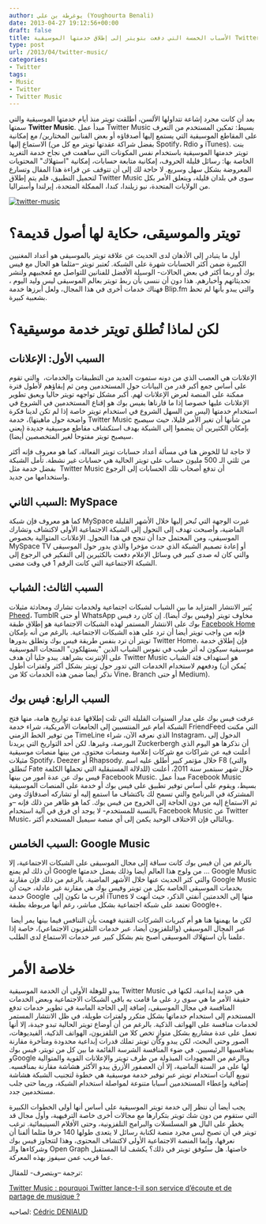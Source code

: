 ```yaml
---
author: يوغرطة بن علي (Youghourta Benali)
date: 2013-04-27 19:12:56+00:00
draft: false
title: الأسباب الخمسة التي دفعت بتويتر إلى إطلاق خدمتها الموسيقية Twitter Music
type: post
url: /2013/04/twitter-music/
categories:
- Twitter
tags:
- Music
- Twitter
- Twitter Music
---
```


بعد أن كانت مجرد إشاعة تتداولها الألسن، أطلقت تويتر منذ أيام خدمتها الموسيقية والتي سمتها **Twitter Music**. مبدأ عمل Twitter Music بسيط: تمكين المستخدم من التعرف على المقاطع الموسيقية التي يستمع إليها أصدقاؤه أو بعض الفنانين المختارين/ مع إمكانية الاستماع إليها (بفضل شراكة عقدتها تويتر مع كل من Spotify، Rdio و iTunes). بنت تويتر خدمتها الموسيقية باستخدام نفس المكونات التي ساهمت في نجاح خدمة التغريد الخاصة بها: رسائل قليلة الحروف، إمكانية متابعة حسابات، إمكانية "استهلاك" المحتويات المعروضة بشكل سهل وسريع. لا حاجة لك إلى أن تتوقف عن قراءة هذا المقال وتسارع لتحميل التطبيق، فلم يتم إطلاق Twitter Music سوى في بلدان قليلة، ويتعلق الأمر بكل من الولايات المتحدة، نيو زيلندا، كندا، الممكلة المتحدة، إيرلندا وأستراليا.




[![twitter-music](https://socialmedia4arab.com/wp-content/uploads/2013/04/twitter-music.jpg)
](https://socialmedia4arab.com/wp-content/uploads/2013/04/twitter-music.jpg)





# تويتر والموسيقى، حكاية لها أصول قديمة؟




أول ما يتبادر إلى الأذهان لدى الحديث عن علاقة تويتر بالموسيقى هو أعداد المغنيين الكبيرة ضمن أكثر الحسابات شهرة على الشبكة. تُعتبر تويتر –مثلما هو الحال مع فيس بوك أو ربما أكثر في بعض الحالات- الوسيلة الأفضل للفنانين للتواصل مع مُعجبيهم ولنشر تحديثاتهم وأخبارهم. هذا دون أن ننسى بأن ربط تويتر بعالم الموسيقى ليس وليد اليوم ، فهناك خدمات أخرى في هذا المجال، ولعل أبرزها خدمة Blip.fm والتي يبدو بأنها لم تحظ بشعبية كبيرة.





# لكن لماذا تُطلق تويتر خدمة موسيقية؟


<!-- more -->


## السبب الأول: الإعلانات




الإعلانات هي العصب الذي من دونه ستموت العديد من التطبيقات والخدمات،  والتي تقوم على أساس جمع أكبر قدر من البيانات حول المستخدمين ومن ثم إبقاؤهم لأطول فترة ممكنة على المنصة لعرض الإعلانات لهم. أكبر مشكل تواجهه تويتر حاليا ويعيق تطوير الإعلانات عليها خصوصا إذا ما قارناها بفيس بوك هو إقناع المستخدمين في الشروع في استخدام خدمتها (ليس من السهل الشروع في استخدام تويتر خاصة إذا لم تكن لدينا فكرة واضحة حول ماهيتها)، خدمة Twitter Music من شأنها أن تغير الأمر قليلا، حيث سيصبح بإمكان الكثيرين أن ينضموا إلى الشبكة بهدف استكشاف مقاطع موسيقية جديدة (يعني سيصبح تويتر مفتوحا لغير المتخصصين أيضا).




لا حاجة لنا للخوض هنا في مسألة أعداد حسابات تويتر الفعالة، كما هو معروف فإنه أكثر من ثلثي الـ 500 مليون حساب على تويتر الحالية هي حسابات غير نشطة. تأمل الشبكة  بفضل خدمة مثل Twitter Music أن تدفع أصحاب تلك الحسابات إلى الرجوع واستخدامها من جديد.





## السبب الثاني: MySpace




كما هو معروف فإن شبكة MySpace غيرت الوجهة التي تُبحر إليها خلال الأشهر القليلة الماضية، وأصبحت تهدف إلى التحول إلى الشبكة الاجتماعية الأولى لاكتشاف وتشارك الموسيقى، ومن المحتمل جدا أن تنجح في هذا التحول. الإعلانات المتوالية بخصوص MySpace TV أو إعادة تصميم الشبكة الذي حدث مؤخرا والذي يدور حول الموسيقى  والتي كان له صدى كبير في وسائل الإعلام دفعت بالكثيرين إلى التفكير في الرجوع إلى الشبكة الاجتماعية التي كانت الرقم 1 في وقت مضى.





## السبب الثالث: الشباب




يُثير الانتشار المتزايد ما بين الشباب لشبكات اجتماعية ولخدمات تشارك ومحادثة مثيلات [Pheed](https://www.it-scoop.com/2012/10/pheed/)، TumblR أو حتى WhatsApp مخاوف تويتر (وفيس بوك أيضا). إن كان رد فيس بوك على الانتشار المستمر لهذه الشبكات الاجتماعية هو إطلاق طبقة [Facebook Home](https://www.it-scoop.com/2013/04/facebook-home-android/) فإنه من واجب تويتر أيضا أن ترد على هذه الشبكات الاجتماعية. بالرغم من أنه بإمكان تويتر أن ترد بنفس طريقة فيس بوك وتطلق بدورها Twitter Home، فإن إطلاق خدمة موسيقية سيكون له أثر طيب في نفوس الشباب الذين "يستهلكون" المنتجات الموسيقية على الإنترنت بشراهة. يبدو جليا أن هدف Twitter Music هو استهداف فئة الشباب ودفعهم لاستخدام الخدمات التي تدور حول تويتر بشكل أكثر ولفترات أطول (يُمكن أن نذكر أيضا ضمن هذه الخدمات كلا من Vine، Branch أو حتى Medium).





## السبب الرابع: فيس بوك




عرفت فيس بوك على مدار السنوات القليلة التي تلت إطلاقها عدة تواريخ هامة، منها فتح الشبكة أمام غير المنتسبين إلى الجامعات الأمريكية، شراء خدمة FriendFeed التي مكنت من توفير الخط الزمني TimeLine الذي نعرفه الآن، شراء Instagram، الدخول إلى البورصة، وغيرها. لكن أحد التواريخ التي يريدنا Zuckerbergh أن نذكرها هو اليوم الذي أعلنت فيه عن شراكات مع شركات إعلامية ومنصات محتوى، من بينها منصات موسيقية مثيلات Spotify، Deezer أو Rhapsody. خلال مؤتمر كبير أُطلق عليه اسم F8 (والتي تُنطلق Fate للدلالة المستبقلية التي تحملها الكلمة) خلال شهر سبتمبر سنة 2011، أعلنت فيس بوك عن عدة أمور من بينها Facebook Music. مبدأ عمل Facebook Music بسيط، ويقوم على أساس توفير تطبيق على فيس بوك أو خدمة على المنصات الموسيقية المشتركة في البرنامج والتي تسمح لك باكتشاف ما استمع إليه أو تشاركه أصدقاؤك ومن ثم الاستماع إليه من دون الحاجة إلى الخروج من فيس بوك. كما هو ظاهر من ذلك فإنه –و بالنسبة للمستخدم- لا يوجد أي فرق في آلية استخدام Facebook Music عن Twitter Music، وبالتالي فإن الاختلاف الوحيد يكمن إلى أي منصة سيميل المستخدم أكثر.





## السبب الخامس: Google Music




بالرغم من أن فيس بوك كانت سباقة إلى مجال الموسيقى على الشبكات الاجتماعية، إلا أن ذلك لم يمنع Google من ولوج هذا العالم أيضا وذلك بفضل خدمتها ... Google Music والتي كثر الحديث عنها خلال الأشهر الماضية. بالرغم من ذلك فإن مقارنة Google Music بخدمات الموسيقى الخاصة بكل من تويتر وفيس بوك هي مقارنة غير عادلة، حيث أن خدمة Google  أقرب ما تكون إلى iTunes منها إلى الخدمتين آنفتي الذكر، حيث أنهت لا تعتمد على شبكة اجتماعية بشكل مباشر، رغم أنها مربوطة بطبقة Google+.




 لكن ما يهمنها هنا هو أم كبريات الشركات التقنية فهمت بأن التنافس فيما بينها يمر أيضا عبر المجال الموسيقي (والتلفزيون أيضا، عبر خدمات التلفزيون الاجتماعي)، خاصة إذا علمنا بأن استهلاك الموسيقى أصبح يتم بشكل كبير عبر خدمات الاستماع لدى الطلب.





# خلاصة الأمر




يبدو للوهلة الأولى أن الخدمة الموسيقية Twitter Music هي خدمة إبداعية، لكنها في حقيقة الأمر ما هي سوى رد على ما قامت به باقي الشبكات الاجتماعية وبعض الخدمات المنافسة في مجال الموسيقى، إضافة إلى الحاجة الماسة في تطوير خدمات تدفع المستخدم إلى استخدام خدماتها بشكل متكرر ولفترات طويلة، في ظل الانتشار المستمر لخدمات منافسة على الهواتف الذكية. بالرغم من أن أوضاع تويتر الحالية تبدو جيدة، إلا أنها تعمل على عدة مشاريع بشكل متوازٍ تخص كلا من التلفزيون، الهواتف الذكية، الفيديوهات، الصور وحتى البحث، لكن يبدو وكأن تويتر تملك قدرات إبداعية محدودة ومتأخرة مقارنة بمنافسيها الرئيسيين. في ضوء المنافسة الشرسة القائمة ما بين كل من تويتر، فيس بوك وGoogle وبالرغم من المجهودات المبذولة من طرف تويتر والإعلانات القوية والمتوالية لها على مر السنة الماضية، إلا أن العصفور الأزرق يبدو الأكثر هشاشة مقارنة بمنافسيه. تنويع آليات استخدام تويتر عبر توفير خدمة موسيقية هي خطوة لتجنيب الشبكة هشاشة إضافية وإعطاء المستخدمين أسبابا متنوعة لمواصلة استخدام الشبكة، وربما حتى جلب مستخدمين جدد.




يجب أيضا أن ننظر إلى خدمة تويتر الموسيقية على أساس أنها أولى الخطوات الكبيرة التي ستقوم من دون شك تويتر بتكرارها مع مجالات أخرى خاصة الترفيهية، وأول مجال قد يخطر على البال هو المسلسلات والبرامج التلفزونية، وحتى الأفلام السينيمائية. ترغب تويتر في أن تصبح ليس مجرد منصة لكتابة رسائل لا يتعدى طولها 140 حرفا مثلما ألفنا أن نعرفها، وإنما المنصة الاجتماعية الأولى لاكتشاف المحتوى، وهذا لتتجاوز فيس بوك وشركاءها والـ Open Graph خاصتها. هل ستُوفق تويتر في ذلك؟ يكشف لنا المستقبل عما قريب عمن سيفوز بهذه المعركة.




ترجمة –وبتصرف- للمقال:




[Twitter Music : pourquoi Twitter lance-t-il son service d’écoute et de partage de musique ?](http://www.mediassociaux.fr/2013/04/22/pourquoi-twitter-lance-t-il-son-service-de-musique-twitter-music/)




لصاحبه: [Cédric DENIAUD](https://twitter.com/cdeniaud)
